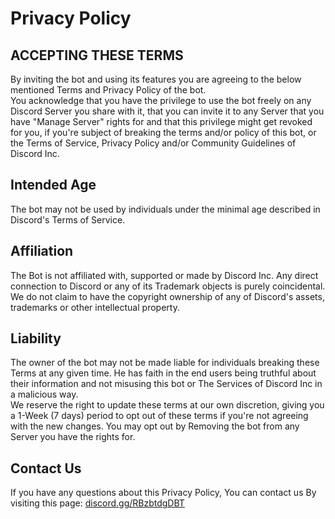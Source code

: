 <h1 class="text-center">Privacy Policy</h1>

<p><h2>ACCEPTING THESE TERMS</h2>By inviting the bot and using its features you are agreeing to the below mentioned Terms and Privacy Policy of the bot.<br>You acknowledge that you have the privilege to use the bot freely on any Discord Server you share with it, that you can invite it to any Server that you have "Manage Server" rights for and that this privilege might get revoked for you, if you're subject of breaking the terms and/or policy of this bot, or the Terms of Service, Privacy Policy and/or Community Guidelines of Discord Inc.</p>
<p><h2>Intended Age</h2>The bot may not be used by individuals under the minimal age described in Discord's Terms of Service.</p>
<p><h2>Affiliation</h2>The Bot is not affiliated with, supported or made by Discord Inc. Any direct connection to Discord or any of its Trademark objects is purely coincidental. We do not claim to have the copyright ownership of any of Discord's assets, trademarks or other intellectual property.</p>
<p><h2>Liability</h2>The owner of the bot may not be made liable for individuals breaking these Terms at any given time. He has faith in the end users being truthful about their information and not misusing this bot or The Services of Discord Inc in a malicious way.<br>We reserve the right to update these terms at our own discretion, giving you a 1-Week (7 days) period to opt out of these terms if you're not agreeing with the new changes. You may opt out by Removing the bot from any Server you have the rights for.</p>
<p><h2>Contact Us</h2>If you have any questions about this Privacy Policy, You can contact us By visiting this page: <a href="https://discord.gg/RBzbtdgDBT">discord.gg/RBzbtdgDBT</p>
